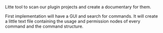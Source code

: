 Litte tool to scan our plugin projects and create a documentary for them.

First implementation will have a GUI and search for commands. It will create a little text file containing the usage and permission nodes of every command and the command structure.